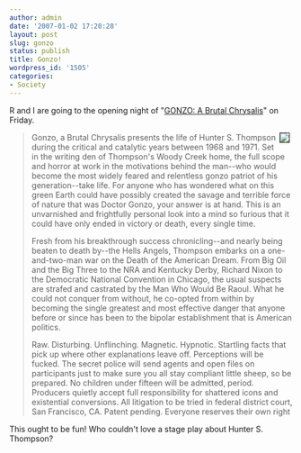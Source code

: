 ```yaml
---
author: admin
date: '2007-01-02 17:20:28'
layout: post
slug: gonzo
status: publish
title: Gonzo!
wordpress_id: '1505'
categories:
- Society
---
```

R and I are going to the opening night of "<a href="http://www.gonzoduke.com/">GONZO: A Brutal Chrysalis</a>" on Friday.

<img src="http://www.arcanology.com/images/gonzo.gif" align="right" border="1" hspace="5" />
<blockquote>Gonzo, a Brutal Chrysalis presents the life of Hunter S. Thompson during the critical and catalytic years between 1968 and 1971.  Set in the writing den of Thompson's Woody Creek home, the full scope and horror at work in the motivations behind the man--who would become the most widely feared and relentless gonzo patriot of his generation--take life. For anyone who has wondered what on this green Earth could have possibly created the savage and terrible force of nature that was Doctor Gonzo, your answer is at hand. This is an unvarnished and frightfully personal look into a mind so furious that it could have only ended in victory or death, every single time.

Fresh from his breakthrough success chronicling--and nearly being beaten to death by--the Hells Angels, Thompson embarks on a one-and-two-man war on the Death of the American Dream. From Big Oil and the Big Three to the NRA and Kentucky Derby, Richard Nixon to the Democratic National Convention in Chicago, the usual suspects are strafed and castrated by the Man Who Would Be Raoul. What he could not conquer from without, he co-opted from within by becoming the single greatest and most effective danger that anyone before or since has been to the bipolar establishment that is American politics.

Raw. Disturbing. Unflinching. Magnetic. Hypnotic. Startling facts that pick up where other explanations leave off. Perceptions will be fucked. The secret police will send agents and open files on participants just to make sure you all stay compliant little sheep, so be prepared. No children under fifteen will be admitted, period. Producers quietly accept full responsibility for shattered icons and existential conversions. All litigation to be tried in federal district court, San Francisco, CA. Patent pending. Everyone reserves their own right</blockquote>
This ought to be fun! Who couldn't love a stage play about Hunter S. Thompson?
